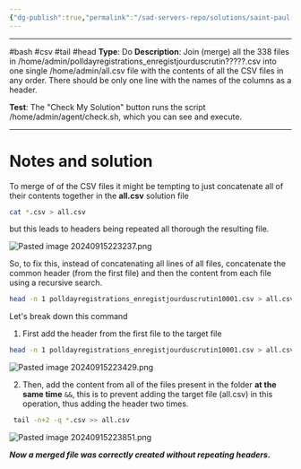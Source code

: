 ```yaml
---
{"dg-publish":true,"permalink":"/sad-servers-repo/solutions/saint-paul-merge-many-cs-vs-files/","noteIcon":"1"}
---
```


---
#bash #csv #tail #head
**Type**: Do
**Description**: Join (merge) all the 338 files in /home/admin/polldayregistrations_enregistjourduscrutin?????.csv into one single /home/admin/all.csv file with the contents of all the CSV files in any order. There should be only one line with the names of the columns as a header.

**Test**: The "Check My Solution" button runs the script /home/admin/agent/check.sh, which you can see and execute.

---
# Notes and solution
To merge of of the CSV files it might be tempting to just concatenate all of their contents together in the **all.csv** solution file

```bash
cat *.csv > all.csv
```

but this leads to headers being repeated all thorough the resulting file.

![Pasted image 20240915223237.png](/img/user/Sad%20Servers%20repo/Solutions/Reference%20images/Pasted%20image%2020240915223237.png)

So, to fix this, instead of concatenating all lines of all files, concatenate the common header (from the first file) and then the content from each file using a recursive search.

```bash
head -n 1 polldayregistrations_enregistjourduscrutin10001.csv > all.csv && tail -n+2 -q *.csv >> all.csv
```

Let's break down this command 

1. First add the header from the first file to the target file
```bash
head -n 1 polldayregistrations_enregistjourduscrutin10001.csv > all.csv
```
![Pasted image 20240915223429.png](/img/user/Sad%20Servers%20repo/Solutions/Reference%20images/Pasted%20image%2020240915223429.png)

2. Then, add the content from all of the files present in the folder **at the same time** `&&`, this is to prevent adding the target file (all.csv) in this operation, thus adding the header two times.
```bash
 tail -n+2 -q *.csv >> all.csv
```
![Pasted image 20240915223851.png](/img/user/Sad%20Servers%20repo/Solutions/Reference%20images/Pasted%20image%2020240915223851.png)

___Now a merged file was correctly created without repeating headers.___
